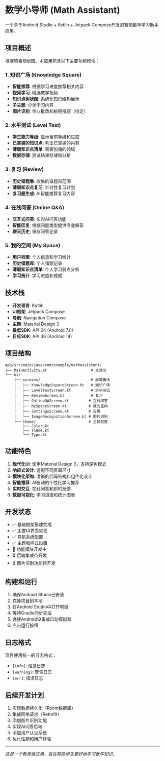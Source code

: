 # 数学小导师 (Math Assistant)

一个基于Android Studio + Kotlin + Jetpack Compose开发的智能数学学习助手应用。

## 项目概述

根据项目规划图，本应用包含以下主要功能模块：

### 1. 知识广场 (Knowledge Square)
- **智能推荐**: 根据学习进度推荐相关内容
- **视频学习**: 精选教学视频
- **知识点树状图**: 系统化知识结构展示
- **子主题**: 分类学习内容
- **图片识别**: 作业批改和拍照搜题（待定）

### 2. 水平测试 (Level Test)
- **学生能力等级**: 显示当前等级和进度
- **已掌握的知识点**: 列出已掌握的内容
- **薄弱知识点清单**: 需要加强的领域
- **数据存储**: 测试结果存储和分析

### 3. 复习 (Review)
- **历史错题集**: 收集的错题和范围
- **薄弱知识点复习**: 针对性复习计划
- **复习题生成**: AI智能推荐复习内容

### 4. 在线问答 (Online Q&A)
- **交互式问答**: 实时AI问答功能
- **智能回复**: 根据问题类型提供专业解答
- **聊天历史**: 保存问答记录

### 5. 我的空间 (My Space)
- **用户档案**: 个人信息和学习统计
- **历史错题库**: 个人错题记录
- **薄弱知识点清单**: 个人学习弱点分析
- **学习统计**: 学习进度和成就

## 技术栈

- **开发语言**: Kotlin
- **UI框架**: Jetpack Compose
- **导航**: Navigation Compose
- **主题**: Material Design 3
- **最低SDK**: API 24 (Android 7.0)
- **目标SDK**: API 36 (Android 14)

## 项目结构

```
app/src/main/java/com/example/mathassistant/
├── MainActivity.kt                    # 主活动
└── ui/
    ├── screens/                       # 屏幕模块
    │   ├── KnowledgeSquareScreen.kt   # 知识广场
    │   ├── LevelTestScreen.kt         # 水平测试
    │   ├── ReviewScreen.kt            # 复习
    │   ├── OnlineQAScreen.kt         # 在线问答
    │   ├── MySpaceScreen.kt          # 我的空间
    │   ├── SettingsScreen.kt         # 设置
    │   └── ImageRecognitionScreen.kt # 图片识别
    └── theme/                        # 主题配置
        ├── Color.kt
        ├── Theme.kt
        └── Type.kt
```

## 功能特色

1. **现代化UI**: 使用Material Design 3，支持深色模式
2. **响应式设计**: 适配不同屏幕尺寸
3. **模块化架构**: 清晰的代码结构和组件化设计
4. **智能推荐**: AI驱动的个性化学习推荐
5. **实时交互**: 在线问答和即时反馈
6. **数据可视化**: 学习进度和统计图表

## 开发状态

- ✅ 基础框架搭建完成
- ✅ 主要UI界面实现
- ✅ 导航系统配置
- ✅ 主题和样式设置
- 🔄 功能模块开发中
- ⏳ 后端集成待开发
- ⏳ 图片识别功能待开发

## 构建和运行

1. 确保Android Studio已安装
2. 克隆项目到本地
3. 在Android Studio中打开项目
4. 等待Gradle同步完成
5. 连接Android设备或启动模拟器
6. 点击运行按钮

## 日志格式

项目使用统一的日志格式：
- `[info]`: 信息日志
- `[warning]`: 警告日志  
- `[err]`: 错误日志

## 后续开发计划

1. 实现数据持久化（Room数据库）
2. 集成网络请求（Retrofit）
3. 添加图片识别功能
4. 实现AI问答后端
5. 添加用户认证系统
6. 优化性能和用户体验

---

*这是一个教育类应用，旨在帮助学生更好地学习数学知识。* 